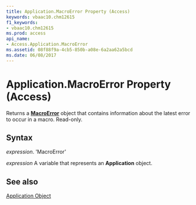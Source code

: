 ```yaml
---
title: Application.MacroError Property (Access)
keywords: vbaac10.chm12615
f1_keywords:
- vbaac10.chm12615
ms.prod: access
api_name:
- Access.Application.MacroError
ms.assetid: 08f88f9a-4cb5-850b-a08e-6a2aa62a5bcd
ms.date: 06/08/2017
---
```



# Application.MacroError Property (Access)

Returns a  **[MacroError](Access.MacroError.md)** object that contains information about the latest error to occur in a macro. Read-only.


## Syntax

 _expression_. 'MacroError'

 _expression_ A variable that represents an **Application** object.


## See also


[Application Object](Access.Application.md)

